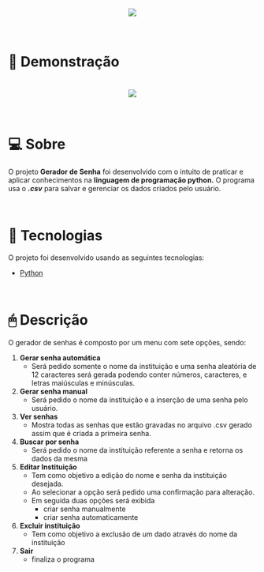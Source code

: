 <h1 align="center">
    <img src="https://ik.imagekit.io/dfnyrlf8n/bannegit_LgrmInvpwz.png?ik-sdk-version=javascript-1.4.3&updatedAt=1650017029057">
</h1>
<br>

# 👀 Demonstração
<h1 align="center">
    <img src="img/videoEditado.gif">
</h1><br>

# 💻 Sobre
O projeto **Gerador de Senha** foi desenvolvido com o intuito de praticar e aplicar conhecimentos na **linguagem de programação python.**
O programa usa o ***.csv*** para salvar e gerenciar os dados criados pelo usuário.

<br>


 # 🚀 Tecnologias
 O projeto foi desenvolvido usando as seguintes tecnologias:

 - [Python](https://www.python.org/)

 <br>

 # 🖱 Descrição


O gerador de senhas é composto por um menu com sete opções, sendo:

1. **Gerar senha automática**
    - Será pedido somente o nome da instituição e uma senha aleatória de 12 caracteres será gerada podendo conter números, caracteres, e letras maiúsculas e minúsculas.
2.  **Gerar senha manual**
    - Será pedido o nome da instituição e a inserção de uma senha pelo usuário.
3. **Ver senhas**
    - Mostra todas as senhas que estão gravadas no arquivo .csv gerado assim que é criada a primeira senha.
4. **Buscar por senha**
    - Será pedido o nome da instituição referente a senha e retorna os dados da mesma
5. **Editar Instituição**
    - Tem como objetivo a edição do nome e senha da instituição desejada.
    - Ao selecionar a opção será pedido uma confirmação para alteração.
    - Em seguida duas opções será exibida
        * criar senha manualmente
        * criar senha automaticamente
6. **Excluir instituição**
    - Tem como objetivo a exclusão de um dado através do nome da instituição
7. **Sair**
    - finaliza o programa


    






